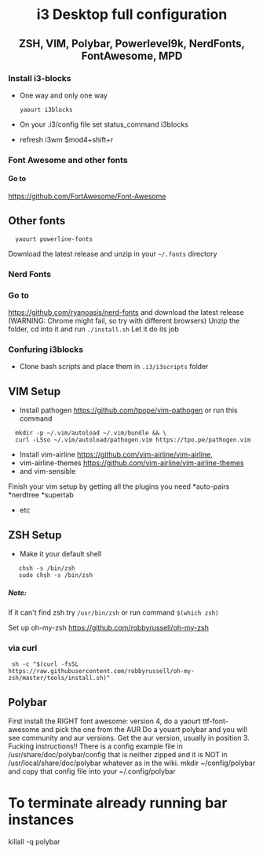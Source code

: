 <div align="center">
  
  # i3 Desktop full configuration
  ## ZSH, VIM, Polybar, Powerlevel9k, NerdFonts, FontAwesome, MPD
  
</div>

### Install i3-blocks
* One way and only one way

  `yaourt i3blocks`

* On your .i3/config file set status_command i3blocks
* refresh i3wm $mod4+shift+r

### Font Awesome and other fonts
#### Go to
https://github.com/FortAwesome/Font-Awesome

## Other fonts
```
  yaourt powerline-fonts
```

Download the latest release and unzip in your `~/.fonts` directory
### Nerd Fonts
### Go to
https://github.com/ryanoasis/nerd-fonts
and download the latest release
(WARNING: Chrome might fail, so try with different browsers)
Unzip the folder, cd into it and run `./install.sh`
Let it do its job

### Confuring i3blocks
* Clone bash scripts and place them in `.i3/i3scripts` folder

## VIM Setup
* Install pathogen
https://github.com/tpope/vim-pathogen
or run this command
```
  mkdir -p ~/.vim/autoload ~/.vim/bundle && \
  curl -LSso ~/.vim/autoload/pathogen.vim https://tpo.pe/pathogen.vim
```
* Install vim-airline https://github.com/vim-airline/vim-airline, 
* vim-airline-themes https://github.com/vim-airline/vim-airline-themes
* and vim-sensible

Finish your vim setup by getting all the plugins you need
*auto-pairs
*nerdtree
*supertab
* etc



## ZSH Setup
* Make it your default shell
```
   chsh -s /bin/zsh
   sudo chsh -s /bin/zsh
   ```
##### Note:
If it can't find zsh try `/usr/bin/zsh`
or run command `$(which zsh)`

Set up oh-my-zsh https://github.com/robbyrussell/oh-my-zsh
### via curl
` sh -c "$(curl -fsSL https://raw.githubusercontent.com/robbyrussell/oh-my-zsh/master/tools/install.sh)"`

## Polybar

First install the RIGHT font awesome: version 4, do a yaourt ttf-font-awesome and pick the one from the AUR
Do a youart polybar and you will see community and aur versions. Get the aur version, usually in position 3.
Fucking instructions!!
There is a config example file in /usr/share/doc/polybar/config that is neither zipped and it is NOT in /usr/local/share/doc/polybar whatever as in the wiki.
mkdir ~/config/polybar and copy that config file into your ~/.config/polybar

# To terminate already running bar instances
killall -q polybar
